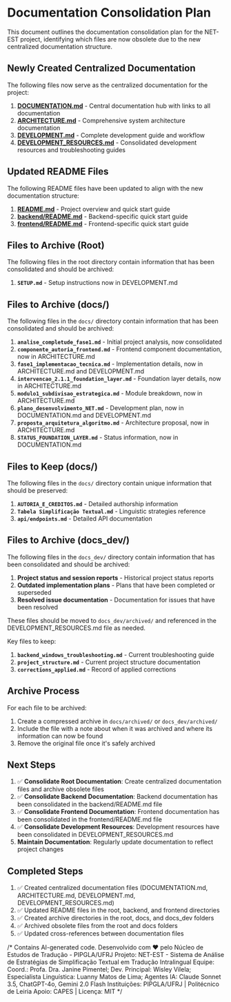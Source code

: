 # Documentation Consolidation Plan

This document outlines the documentation consolidation plan for the NET-EST project, identifying which files are now obsolete due to the new centralized documentation structure.

## Newly Created Centralized Documentation

The following files now serve as the centralized documentation for the project:

1. **[DOCUMENTATION.md](./DOCUMENTATION.md)** - Central documentation hub with links to all documentation
2. **[ARCHITECTURE.md](./ARCHITECTURE.md)** - Comprehensive system architecture documentation
3. **[DEVELOPMENT.md](./DEVELOPMENT.md)** - Complete development guide and workflow
4. **[DEVELOPMENT_RESOURCES.md](./DEVELOPMENT_RESOURCES.md)** - Consolidated development resources and troubleshooting guides

## Updated README Files

The following README files have been updated to align with the new documentation structure:

1. **[README.md](./README.md)** - Project overview and quick start guide
2. **[backend/README.md](./backend/README.md)** - Backend-specific quick start guide
3. **[frontend/README.md](./frontend/README.md)** - Frontend-specific quick start guide

## Files to Archive (Root)

The following files in the root directory contain information that has been consolidated and should be archived:

1. **`SETUP.md`** - Setup instructions now in DEVELOPMENT.md

## Files to Archive (docs/)

The following files in the `docs/` directory contain information that has been consolidated and should be archived:

1. **`analise_completude_fase1.md`** - Initial project analysis, now consolidated
2. **`componente_autoria_frontend.md`** - Frontend component documentation, now in ARCHITECTURE.md
3. **`fase1_implementacao_tecnica.md`** - Implementation details, now in ARCHITECTURE.md and DEVELOPMENT.md
4. **`intervencao_2.1.1_foundation_layer.md`** - Foundation layer details, now in ARCHITECTURE.md
5. **`modulo1_subdivisao_estrategica.md`** - Module breakdown, now in ARCHITECTURE.md
6. **`plano_desenvolvimento_NET.md`** - Development plan, now in DOCUMENTATION.md and DEVELOPMENT.md
7. **`proposta_arquitetura_algoritmo.md`** - Architecture proposal, now in ARCHITECTURE.md
8. **`STATUS_FOUNDATION_LAYER.md`** - Status information, now in DOCUMENTATION.md

## Files to Keep (docs/)

The following files in the `docs/` directory contain unique information that should be preserved:

1. **`AUTORIA_E_CREDITOS.md`** - Detailed authorship information
2. **`Tabela Simplificação Textual.md`** - Linguistic strategies reference
3. **`api/endpoints.md`** - Detailed API documentation

## Files to Archive (docs_dev/)

The following files in the `docs_dev/` directory contain information that has been consolidated and should be archived:

1. **Project status and session reports** - Historical project status reports
2. **Outdated implementation plans** - Plans that have been completed or superseded
3. **Resolved issue documentation** - Documentation for issues that have been resolved

These files should be moved to `docs_dev/archived/` and referenced in the DEVELOPMENT_RESOURCES.md file as needed.

Key files to keep:
1. **`backend_windows_troubleshooting.md`** - Current troubleshooting guide
2. **`project_structure.md`** - Current project structure documentation
3. **`corrections_applied.md`** - Record of applied corrections

## Archive Process

For each file to be archived:

1. Create a compressed archive in `docs/archived/` or `docs_dev/archived/`
2. Include the file with a note about when it was archived and where its information can now be found
3. Remove the original file once it's safely archived

## Next Steps

1. ✅ **Consolidate Root Documentation**: Create centralized documentation files and archive obsolete files
2. ✅ **Consolidate Backend Documentation**: Backend documentation has been consolidated in the backend/README.md file
3. ✅ **Consolidate Frontend Documentation**: Frontend documentation has been consolidated in the frontend/README.md file
4. ✅ **Consolidate Development Resources**: Development resources have been consolidated in DEVELOPMENT_RESOURCES.md
5. **Maintain Documentation**: Regularly update documentation to reflect project changes

## Completed Steps

1. ✅ Created centralized documentation files (DOCUMENTATION.md, ARCHITECTURE.md, DEVELOPMENT.md, DEVELOPMENT_RESOURCES.md)
2. ✅ Updated README files in the root, backend, and frontend directories
3. ✅ Created archive directories in the root, docs, and docs_dev folders
4. ✅ Archived obsolete files from the root and docs folders
5. ✅ Updated cross-references between documentation files

/*
Contains AI-generated code.
Desenvolvido com ❤️ pelo Núcleo de Estudos de Tradução - PIPGLA/UFRJ
Projeto: NET-EST - Sistema de Análise de Estratégias de Simplificação Textual em Tradução Intralingual
Equipe: Coord.: Profa. Dra. Janine Pimentel; Dev. Principal: Wisley Vilela; Especialista Linguística: Luanny Matos de Lima; Agentes IA: Claude Sonnet 3.5, ChatGPT-4o, Gemini 2.0 Flash
Instituições: PIPGLA/UFRJ | Politécnico de Leiria
Apoio: CAPES | Licença: MIT
*/
